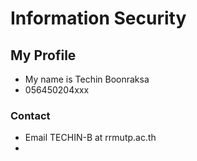 # Information Security
## My Profile
- My name is Techin Boonraksa
- 056450204xxx
### Contact
- Email TECHIN-B at rrmutp.ac.th
- 